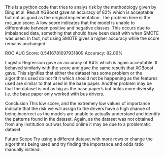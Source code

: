 This is a python code that tries to analys risk by the methodology given by Ding et al.
Result
XGBoost gave an accuracy of 82% which is acceptable but not as good as the original implementation. The problem here is the roc_auc score. A low score indicates that the model is unable to differentiate between positive and negative classes. This occurs due to imbalanced data, something that should have been dealt with when SMOTE was used. In fact, not using SMOTE gives a higher accuracy while the score remains unchanged. 

ROC AUC Score: 0.5416781097931809
Accuracy: 82.06%


Logistic Regression gave an accuracy of 84% which is again acceptable. It behaved similarly with the score and gave the same results that XGBoost gave. This signifies that either the dataset has some problem or the algorithms used do not fit it which should not be happening as the features used are similar to that used in the base paper. Another problem may be that the dataset is not as big as the base paper’s but holds more diversity i.e. the base paper only worked with bus drivers.     

Conclusion
This low score, and the extremely low values of importance indicate that the risk we will assign to the drivers have a high chance of being incorrect as the models are unable to actually understand and identify the patterns found in the dataset. Again, as the dataset was not obtained from any institution but was found online it may be due to a problematic dataset. 

Future Scope
Try using a different dataset with more rows or change the algorithms being used and try finding the importance and odds ratio manually instead. 
